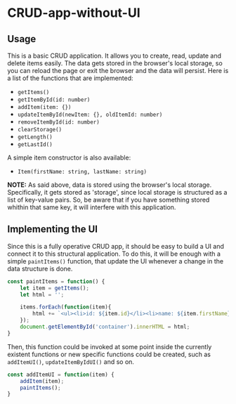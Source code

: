 # CRUD-app-without-UI

## Usage
This is a basic CRUD application. It allows you to create, read, update and delete items easily. The data gets stored in the browser's local storage, so you can reload the page or exit the browser and the data will persist. 
Here is a list of the functions that are implemented:

- `getItems()`
- `getItemById(id: number)`
- `addItem(item: {})`
- `updateItemById(newItem: {}, oldItemId: number)`
- `removeItemById(id: number)`
- `clearStorage()`
- `getLength()`
- `getLastId()`

A simple item constructor is also available:

- `Item(firstName: string, lastName: string)`

**NOTE:** As said above, data is stored using the browser's local storage. Specifically, it gets stored as 'storage', since local storage is structured as a list of key-value pairs. So, be aware that if you have something stored whithin that same key, it will interfere with this application.


## Implementing the UI
Since this is a fully operative CRUD app, it should be easy to build a UI and connect it to this structural application. 
To do this, it will be enough with a simple `paintItems()` function, that update the UI whenever a change in the data structure is done. 

```javascript
const paintItems = function() {
    let item = getItems();
    let html = '';

    items.forEach(function(item){
        html += `<ul><li>id: ${item.id}</li><li>name: ${item.firstName} ${item.lastName}</li></ul>`;
    });
    document.getElementById('container').innerHTML = html;
}
```

Then, this function could be invoked at some point inside the currently existent functions or new specific functions could be created, such as `addItemUI()`, `updateItemByIdUI()` and so on.

```javascript
const addItemUI = function(item) {
    addItem(item);
    paintItems();
}
```

